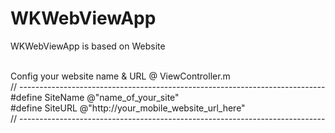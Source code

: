 # WKWebViewApp

WKWebViewApp is based on Website<br><br>


Config your website name & URL @ ViewController.m<br>
// ----------------------------------------------------------------------------<br>
#define SiteName @"name_of_your_site"<br>
#define SiteURL @"http://your_mobile_website_url_here"<br>
// ----------------------------------------------------------------------------<br><br>

